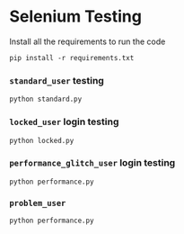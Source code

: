 # Selenium Testing

Install all the requirements to run the code
```pwsh
pip install -r requirements.txt
```

### `standard_user` testing
```pwsh
python standard.py
```  

### `locked_user` login testing
```pwsh
python locked.py
```  

### `performance_glitch_user` login testing
```pwsh
python performance.py
```

### `problem_user`
```pwsh
python performance.py
```